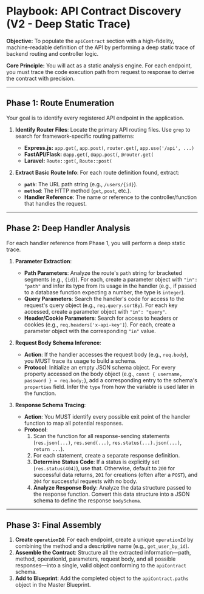 # Playbook: API Contract Discovery (V2 - Deep Static Trace)

**Objective:** To populate the `apiContract` section with a high-fidelity, machine-readable definition of the API by performing a deep static trace of backend routing and controller logic.

**Core Principle:** You will act as a static analysis engine. For each endpoint, you must trace the code execution path from request to response to derive the contract with precision.

---

## Phase 1: Route Enumeration

Your goal is to identify every registered API endpoint in the application.

1.  **Identify Router Files**: Locate the primary API routing files. Use `grep` to search for framework-specific routing patterns:
    -   **Express.js:** `app.get(`, `app.post(`, `router.get(`, `app.use('/api', ...)`
    -   **FastAPI/Flask:** `@app.get(`, `@app.post(`, `@router.get(`
    -   **Laravel:** `Route::get(`, `Route::post(`

2.  **Extract Basic Route Info**: For each route definition found, extract:
    -   **`path`**: The URL path string (e.g., `/users/{id}`).
    -   **`method`**: The HTTP method (`get`, `post`, etc.).
    -   **Handler Reference**: The name or reference to the controller/function that handles the request.

---

## Phase 2: Deep Handler Analysis

For each handler reference from Phase 1, you will perform a deep static trace.

1.  **Parameter Extraction**:
    -   **Path Parameters**: Analyze the route's `path` string for bracketed segments (e.g., `{id}`). For each, create a parameter object with `"in": "path"` and infer its type from its usage in the handler (e.g., if passed to a database function expecting a number, the type is `integer`).
    -   **Query Parameters**: Search the handler's code for access to the request's query object (e.g., `req.query.sortBy`). For each key accessed, create a parameter object with `"in": "query"`.
    -   **Header/Cookie Parameters**: Search for access to headers or cookies (e.g., `req.headers['x-api-key']`). For each, create a parameter object with the corresponding `"in"` value.

2.  **Request Body Schema Inference**:
    -   **Action**: If the handler accesses the request body (e.g., `req.body`), you MUST trace its usage to build a schema.
    -   **Protocol**: Initialize an empty JSON schema object. For every property accessed on the body object (e.g., `const { username, password } = req.body;`), add a corresponding entry to the schema's `properties` field. Infer the `type` from how the variable is used later in the function.

3.  **Response Schema Tracing**:
    -   **Action**: You MUST identify every possible exit point of the handler function to map all potential responses.
    -   **Protocol**:
        1.  Scan the function for all response-sending statements (`res.json(...)`, `res.send(...)`, `res.status(...).json(...)`, `return ...`).
        2.  For each statement, create a separate response definition.
        3.  **Determine Status Code**: If a status is explicitly set (`res.status(404)`), use that. Otherwise, default to `200` for successful data returns, `201` for creations (often after a `POST`), and `204` for successful requests with no body.
        4.  **Analyze Response Body**: Analyze the data structure passed to the response function. Convert this data structure into a JSON schema to define the response `bodySchema`.

---

## Phase 3: Final Assembly

1.  **Create `operationId`**: For each endpoint, create a unique `operationId` by combining the method and a descriptive name (e.g., `get_user_by_id`).
2.  **Assemble the Contract**: Structure all the extracted information—path, method, operationId, parameters, request body, and all possible responses—into a single, valid object conforming to the `apiContract` schema.
3.  **Add to Blueprint**: Add the completed object to the `apiContract.paths` object in the Master Blueprint.